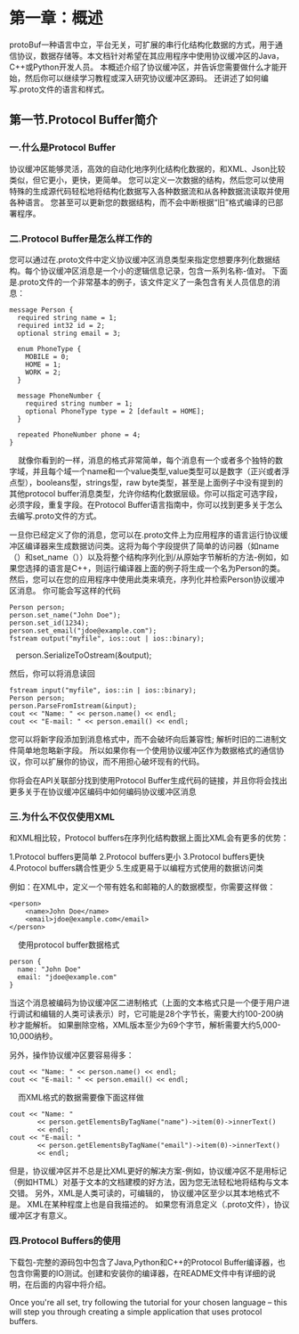 
# 第一章：概述

protoBuf一种语言中立，平台无关，可扩展的串行化结构化数据的方式，用于通信协议，数据存储等。本文档针对希望在其应用程序中使用协议缓冲区的Java，C++或Python开发人员。 本概述介绍了协议缓冲区，并告诉您需要做什么才能开始，然后你可以继续学习教程或深入研究协议缓冲区源码。 还讲述了如何编写.proto文件的语言和样式。

## 第一节.Protocol Buffer简介

### 一.什么是Protocol Buffer

协议缓冲区能够灵活，高效的自动化地序列化结构化数据的，和XML、Json比较类似，但它更小，更快，更简单。 您可以定义一次数据的结构，然后您可以使用特殊的生成源代码轻松地将结构化数据写入各种数据流和从各种数据流读取并使用各种语言。 您甚至可以更新您的数据结构，而不会中断根据“旧”格式编译的已部署程序。

### 二.Protocol Buffer是怎么样工作的

您可以通过在.proto文件中定义协议缓冲区消息类型来指定您想要序列化数据结构。每个协议缓冲区消息是一个小的逻辑信息记录，包含一系列名称-值对。 下面是.proto文件的一个非常基本的例子，该文件定义了一条包含有关人员信息的消息：

    message Person {
      required string name = 1;
      required int32 id = 2;
      optional string email = 3;

      enum PhoneType {
        MOBILE = 0;
        HOME = 1;
        WORK = 2;
      }

      message PhoneNumber {
        required string number = 1;
        optional PhoneType type = 2 [default = HOME];
      }

      repeated PhoneNumber phone = 4;
    }
    
就像你看到的一样，消息的格式非常简单，每个消息有一个或者多个独特的数字域，并且每个域一个name和一个value类型,value类型可以是数字（正兴或者浮点型），booleans型，strings型，raw byte类型，甚至是上面例子中没有提到的其他protocol buffer消息类型，允许你结构化数据层级。你可以指定可选字段，必须字段，重复字段。在Protocol Buffer语言指南中，你可以找到更多关于怎么去编写.proto文件的方式。

一旦你已经定义了你的消息，您可以在.proto文件上为应用程序的语言运行协议缓冲区编译器来生成数据访问类。这将为每个字段提供了简单的访问器（如name（）和set_name（））以及将整个结构序列化到/从原始字节解析的方法-例如，如果您选择的语言是C++，则运行编译器上面的例子将生成一个名为Person的类。 然后，您可以在您的应用程序中使用此类来填充，序列化并检索Person协议缓冲区消息。 你可能会写这样的代码

    Person person;
    person.set_name("John Doe");
    person.set_id(1234);
    person.set_email("jdoe@example.com");
    fstream output("myfile", ios::out | ios::binary);
    person.SerializeToOstream(&output);
    
然后，你可以将消息读回

    fstream input("myfile", ios::in | ios::binary);
    Person person;
    person.ParseFromIstream(&input);
    cout << "Name: " << person.name() << endl;
    cout << "E-mail: " << person.email() << endl;


您可以将新字段添加到消息格式中，而不会破坏向后兼容性; 解析时旧的二进制文件简单地忽略新字段。 所以如果你有一个使用协议缓冲区作为数据格式的通信协议，你可以扩展你的协议，而不用担心破坏现有的代码。

你将会在API关联部分找到使用Protocol Buffer生成代码的链接，并且你将会找出更多关于在协议缓冲区编码中如何编码协议缓冲区消息

### 三.为什么不仅仅使用XML

和XML相比较，Protocol buffers在序列化结构数据上面比XML会有更多的优势：

1.Protocol buffers更简单
2.Protocol buffers更小
3.Protocol buffers更快
4.Protocol buffers耦合性更少
5.生成更易于以编程方式使用的数据访问类

例如：在XML中，定义一个带有姓名和邮箱的人的数据模型，你需要这样做：

    <person>
        <name>John Doe</name>
        <email>jdoe@example.com</email>
    </person>
    
使用protocol buffer数据格式

    person {
      name: "John Doe"
      email: "jdoe@example.com"
    }

当这个消息被编码为协议缓冲区二进制格式（上面的文本格式只是一个便于用户进行调试和编辑的人类可读表示）时，它可能是28个字节长，需要大约100-200纳秒才能解析。 如果删除空格，XML版本至少为69个字节，解析需要大约5,000-10,000纳秒。

另外，操作协议缓冲区要容易得多：

    cout << "Name: " << person.name() << endl;
    cout << "E-mail: " << person.email() << endl;
    
而XML格式的数据需要像下面这样做

    cout << "Name: "
           << person.getElementsByTagName("name")->item(0)->innerText()
           << endl;
    cout << "E-mail: "
           << person.getElementsByTagName("email")->item(0)->innerText()
           << endl;

但是，协议缓冲区并不总是比XML更好的解决方案-例如，协议缓冲区不是用标记（例如HTML）对基于文本的文档建模的好方法，因为您无法轻松地将结构与文本交错。 另外，XML是人类可读的，可编辑的， 协议缓冲区至少以其本地格式不是。 XML在某种程度上也是自我描述的。 如果您有消息定义（.proto文件），协议缓冲区才有意义。

### 四.Protocol Buffers的使用

下载包-完整的源码包中包含了Java,Python和C++的Protocol Buffer编译器，也包含你需要的IO测试。创建和安装你的编译器，在README文件中有详细的说明，在后面的内容中将介绍。

Once you're all set, try following the tutorial for your chosen language – this will step you through creating a simple application that uses protocol buffers.






